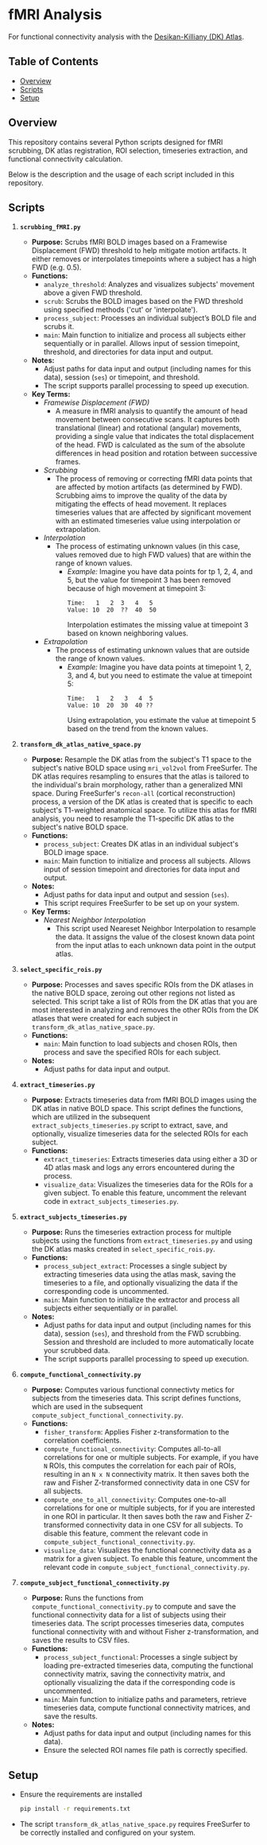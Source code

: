 
# fMRI Analysis

For functional connectivity analysis with the [Desikan-Killiany (DK) Atlas](https://surfer.nmr.mgh.harvard.edu/fswiki/CorticalParcellation). 

## Table of Contents

- [Overview](#overview)
- [Scripts](#scripts)
- [Setup](#setup)

## Overview

This repository contains several Python scripts designed for fMRI scrubbing, DK atlas registration, ROI selection, timeseries extraction, and functional connectivity calculation. 

Below is the description and the usage of each script included in this repository.

## Scripts

1. **`scrubbing_fMRI.py`**
    - **Purpose:** Scrubs fMRI BOLD images based on a Framewise Displacement (FWD) threshold to help mitigate motion artifacts. It either removes or interpolates timepoints where a subject has a high FWD (e.g. 0.5).
    - **Functions:**
        - `analyze_threshold`: Analyzes and visualizes subjects' movement above a given FWD threshold.
        - `scrub`: Scrubs the BOLD images based on the FWD threshold using specified methods ('cut' or 'interpolate').
        - `process_subject`: Processes an individual subject’s BOLD file and scrubs it.
        - `main`: Main function to initialize and process all subjects either sequentially or in parallel. Allows input of session timepoint, threshold, and directories for data input and output.
    - **Notes:**
        - Adjust paths for data input and output (including names for this data), session (`ses`) or timepoint, and threshold.
        - The script supports parallel processing to speed up execution.
    - **Key Terms:**
        - *Framewise Displacement (FWD)*
            - A measure in fMRI analysis to quantify the amount of head movement between consecutive scans. It captures both translational (linear) and rotational (angular) movements, providing a single value that indicates the total displacement of the head. FWD is calculated as the sum of the absolute differences in head position and rotation between successive frames.
        - *Scrubbing*
            - The process of removing or correcting fMRI data points that are affected by motion artifacts (as determined by FWD). Scrubbing aims to improve the quality of the data by mitigating the effects of head movement. It replaces timeseries values that are affected by significant movement with an estimated timeseries value using interpolation or extrapolation. 
        - *Interpolation*
            - The process of estimating unknown values (in this case, values removed due to high FWD values) that are within the range of known values.
                - *Example:*
                    Imagine you have data points for tp 1, 2, 4, and 5, but the value for timepoint 3 has been removed because of high movement at timepoint 3:
                    ```
                    Time:   1   2  3   4   5
                    Value: 10  20  ??  40  50
                    ```
                    Interpolation estimates the missing value at timepoint 3 based on known neighboring values. 
        - *Extrapolation*
            - The process of estimating unknown values that are outside the range of known values.
                - *Example:*
                    Imagine you have data points at timepoint 1, 2, 3, and 4, but you need to estimate the value at timepoint 5:
                    ```
                    Time:   1   2   3   4  5
                    Value: 10  20  30  40 ??
                    ```
                    Using extrapolation, you estimate the value at timepoint 5 based on the trend from the known values. 

2. **`transform_dk_atlas_native_space.py`**
    - **Purpose:** Resample the DK atlas from the subject's T1 space to the subject's native BOLD space using `mri_vol2vol` from FreeSurfer. The DK atlas requires resampling to ensures that the atlas is tailored to the individual's brain morphology, rather than a generalized MNI space. During FreeSurfer's `recon-all` (cortical reconstruction) process, a version of the DK atlas is created that is specific to each subject's T1-weighted anatomical space. To utilize this atlas for fMRI analysis, you need to resample the T1-specific DK atlas to the subject's native BOLD space. 
    - **Functions:**
        - `process_subject`: Creates DK atlas in an individual subject's BOLD image space.
        - `main`: Main function to initialize and process all subjects. Allows input of session timepoint and directories for data input and output.
    - **Notes:**
        - Adjust paths for data input and output and session (`ses`).
        - This script requires FreeSurfer to be set up on your system.
    - **Key Terms:**
        - *Nearest Neighbor Interpolation*
            - This script used Neareset Neighbor Interpolation to resample the data. It assigns the value of the closest known data point from the input atlas to each unknown data point in the output atlas. 

3. **`select_specific_rois.py`**
    - **Purpose:** Processes and saves specific ROIs from the DK atlases in the native BOLD space, zeroing out other regions not listed as selected. This script take a list of ROIs from the DK atlas that you are most interested in analyzing and removes the other ROIs from the DK atlases that were created for each subject in `transform_dk_atlas_native_space.py`.
    - **Functions:**
        - `main`: Main function to load subjects and chosen ROIs, then process and save the specified ROIs for each subject.
    - **Notes:**
        - Adjust paths for data input and output.

4. **`extract_timeseries.py`**
    - **Purpose:** Extracts timeseries data from fMRI BOLD images using the DK atlas in native BOLD space. This script defines the functions, which are utilized in the subsequent `extract_subjects_timeseries.py` script to extract, save, and optionally, visualize timeseries data for the selected ROIs for each subject.
    - **Functions:** 
        - `extract_timeseries`: Extracts timeseries data using either a 3D or 4D atlas mask and logs any errors encountered during the process.
        - `visualize_data`: Visualizes the timeseries data for the ROIs for a given subject. To enable this feature, uncomment the relevant code in `extract_subjects_timeseries.py`.

5. **`extract_subjects_timeseries.py`**
    - **Purpose:** Runs the timeseries extraction process for multiple subjects using the functions from `extract_timeseries.py` and using the DK atlas masks created in `select_specific_rois.py`.
    - **Functions:**
        - `process_subject_extract`: Processes a single subject by extracting timeseries data using the atlas mask, saving the timeseries to a file, and optionally visualizing the data if the corresponding code is uncommented.
        - `main`: Main function to initialize the extractor and process all subjects either sequentially or in parallel.
    - **Notes:**
        - Adjust paths for data input and output (including names for this data), session (`ses`), and threshold from the FWD scrubbing. Session and threshold are included to more automatically locate your scrubbed data. 
        - The script supports parallel processing to speed up execution.

6. **`compute_functional_connectivity.py`**
    - **Purpose:** Computes various functional connectivty metics for subjects from the timeseries data. This script defines functions, which are used in the subsequent `compute_subject_functional_connectivity.py`.
    - **Functions:** 
        - `fisher_transform`: Applies Fisher z-transformation to the correlation coefficients.
        - `compute_functional_connectivity`: Computes all-to-all correlations for one or multiple subjects. For example, if you have `N` ROIs, this computes the correlation for each pair of ROIs, resulting in an `N x N` connectivity matrix. It then saves both the raw and Fisher Z-transformed connectivity data in one CSV for all subjects.
        - `compute_one_to_all_connectivity`: Computes one-to-all correlations for one or multiple subjects, for if you are interested in one ROI in particular. It then saves both the raw and Fisher Z-transformed connectivity data in one CSV for all subjects. To disable this feature, comment the relevant code in `compute_subject_functional_connectivity.py`.
        - `visualize_data`: Visualizes the functional connectivity data as a matrix for a given subject. To enable this feature, uncomment the relevant code in `compute_subject_functional_connectivity.py`.

7. **`compute_subject_functional_connectivity.py`**
    - **Purpose:**  Runs the functions from `compute_functional_connectivity.py` to compute and save the functional connectivity data for a list of subjects using their timeseries data. The script processes timeseries data, computes functional connectivity with and without Fisher z-transformation, and saves the results to CSV files.
    - **Functions:**
        - `process_subject_functional`: Processes a single subject by loading pre-extracted timeseries data, computing the functional connectivity matrix, saving the connectivity matrix, and optionally visualizing the data if the corresponding code is uncommented.
        - `main`: Main function to initialize paths and parameters, retrieve timeseries data, compute functional connectivity matrices, and save the results.
    - **Notes:**
        - Adjust paths for data input and output (including names for this data). 
        - Ensure the selected ROI names file path is correctly specified.

## Setup
- Ensure the requirements are installed
    ```bash
    pip install -r requirements.txt
    ```
- The script `transform_dk_atlas_native_space.py` requires FreeSurfer to be correctly installed and configured on your system.
